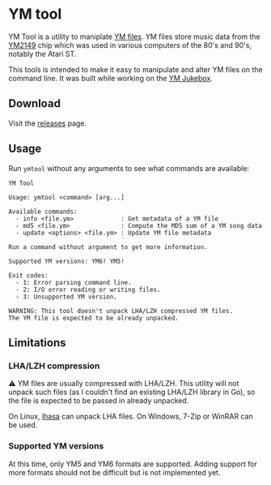 # YM tool

YM Tool is a utility to maniplate [YM files](http://leonard.oxg.free.fr/ymformat.html).
YM files store music data from the [YM2149](https://en.wikipedia.org/wiki/General_Instrument_AY-3-8910) 
chip which was used in various computers of the 80's and 90's, notably the
Atari ST.

This tools is intended to make it easy to manipulate and alter YM files on the
command line. It was built while working on the [YM Jukebox](https://nguillaumin.github.io/ym-jukebox/).

## Download

Visit the [releases](../../releases) page.

## Usage

Run `ymtool` without any arguments to see what commands are available:

```
YM Tool

Usage: ymtool <command> [arg...]

Available commands:
  - info <file.ym>             : Get metadata of a YM file
  - md5 <file.ym>              : Compute the MD5 sum of a YM song data
  - update <options> <file.ym> : Update YM file metadata

Run a command without argument to get more information.

Supported YM versions: YM6! YM5! 

Exit codes:
  - 1: Error parsing command line.
  - 2: I/O error reading or writing files.
  - 3: Unsupported YM version.

WARNING: This tool doesn't unpack LHA/LZH compressed YM files.
The YM file is expected to be already unpacked.
```

## Limitations

### LHA/LZH compression

⚠️ YM files are usually compressed with LHA/LZH. This utility will not unpack
such files (as I couldn't find an existing LHA/LZH library in Go), so the file
is expected to be passed in already unpacked.

On Linux, [lhasa](https://github.com/fragglet/lhasa) can unpack LHA files. On
Windows, 7-Zip or WinRAR can be used.

### Supported YM versions

At this time, only YM5 and YM6 formats are supported. Adding support for more
formats should not be difficult but is not implemented yet.